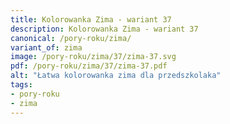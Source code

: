 ```yaml
---
title: Kolorowanka Zima - wariant 37
description: Kolorowanka Zima - wariant 37
canonical: /pory-roku/zima/
variant_of: zima
image: /pory-roku/zima/37/zima-37.svg
pdf: /pory-roku/zima/37/zima-37.pdf
alt: "Łatwa kolorowanka zima dla przedszkolaka"
tags:
- pory-roku
- zima
---
```

